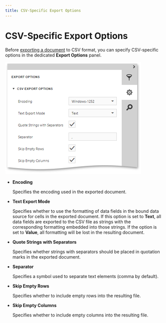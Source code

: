 ```yaml
---
title: CSV-Specific Export Options
---
```

# CSV-Specific Export Options
Before [exporting a document](export-a-document.md) to CSV format, you can specify CSV-specific options in the dedicated **Export Options** panel.

![EUD_HTML5DV_CsvExportOptions](../../../../images/img121798.png)
* **Encoding**
	
	Specifies the encoding used in the exported document.
* **Text Export Mode**
	
	Specifies whether to use the formatting of data fields in the bound data source for cells in the exported document. If this option is set to **Text**, all data fields are exported to the CSV file as strings with the corresponding formatting embedded into those strings. If the option is set to **Value**, all formatting will be lost in the resulting document.
* **Quote Strings with Separators**
	
	Specifies whether strings with separators should be placed in quotation marks in the exported document.
* **Separator**
	
	Specifies a symbol used to separate text elements (comma by default).
* **Skip Empty Rows**
	
	Specifies whether to include empty rows into the resulting file.
* **Skip Empty Columns**
	
	Specifies whether to include empty columns into the resulting file.